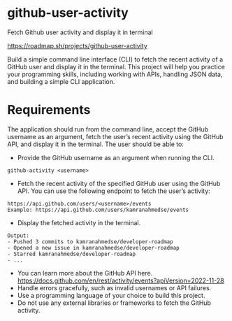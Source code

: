 # github-user-activity

Fetch Github user activity and display it in terminal

https://roadmap.sh/projects/github-user-activity

Build a simple command line interface (CLI) to fetch the recent activity of a GitHub user and display it in the terminal. This project will help you practice your programming skills, including working with APIs, handling JSON data, and building a simple CLI application.

# Requirements

The application should run from the command line, accept the GitHub username as an argument, fetch the user’s recent activity using the GitHub API, and display it in the terminal. The user should be able to:

- Provide the GitHub username as an argument when running the CLI.

```
github-activity <username>
```

- Fetch the recent activity of the specified GitHub user using the GitHub API. You can use the following endpoint to fetch the user’s activity:

```
https://api.github.com/users/<username>/events
Example: https://api.github.com/users/kamranahmedse/events
```

- Display the fetched activity in the terminal.

```
Output:
- Pushed 3 commits to kamranahmedse/developer-roadmap
- Opened a new issue in kamranahmedse/developer-roadmap
- Starred kamranahmedse/developer-roadmap
- ...
```

- You can learn more about the GitHub API here. https://docs.github.com/en/rest/activity/events?apiVersion=2022-11-28
- Handle errors gracefully, such as invalid usernames or API failures.
- Use a programming language of your choice to build this project.
- Do not use any external libraries or frameworks to fetch the GitHub activity.
